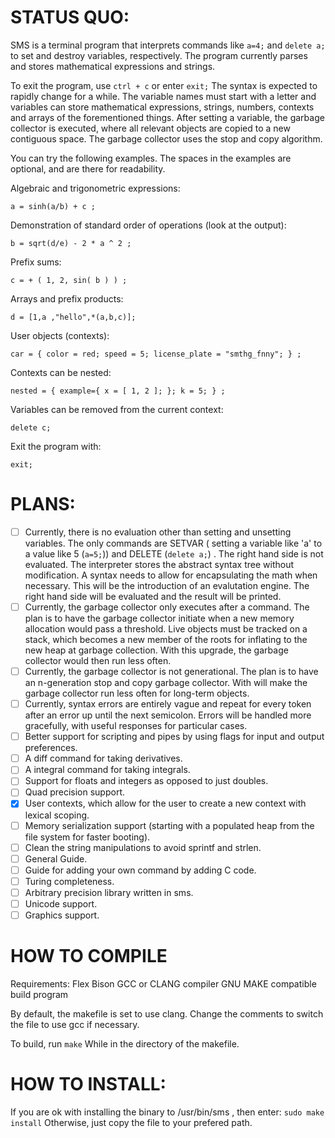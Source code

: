 # STATUS QUO:
SMS is a terminal program that interprets commands like `a=4;` and `delete a;` to set and destroy variables, respectively.
The program currently parses and stores mathematical expressions and strings.

To exit the program, use `ctrl + c` or enter `exit;` The syntax is expected to rapidly change for a while. 
The variable names must start with a letter and variables can store mathematical expressions, strings, numbers, contexts and arrays of the forementioned things.
After setting a variable, the garbage collector is executed, where all relevant objects are copied to a new contiguous space. The garbage collector uses the stop and copy algorithm. 

You can try the following examples.
The spaces in the examples are optional, and are there for readability.

Algebraic and trigonometric expressions:

`a = sinh(a/b) + c ;`

Demonstration of standard order of operations (look at the output):

`b = sqrt(d/e) - 2 * a ^ 2 ;` 

Prefix sums:

`c = + ( 1, 2, sin( b ) ) ;`

Arrays and prefix products:

`d = [1,a ,"hello",*(a,b,c)];`

User objects (contexts):

`car = { color = red; speed = 5; license_plate = "smthg_fnny"; } ; `

Contexts can be nested:

`nested = { example={ x = [ 1, 2 ]; }; k = 5; } ;`

Variables can be removed from the current context:

`delete c; `

Exit the program with:

`exit; `


# PLANS:

- [ ] Currently, there is no evaluation other than setting and unsetting variables. The only commands are SETVAR ( setting a variable like 'a' to a value like 5 (`a=5;`)) and DELETE (`delete a;`) . The right hand side is not evaluated. The interpreter stores the abstract syntax tree without modification. A syntax needs to allow for encapsulating the math when necessary. This will be the introduction of an evalutation engine. The right hand side will be evaluated and the result will be printed. 
- [ ] Currently, the garbage collector only executes after a command. The plan is to have the garbage collector initiate when a new memory allocation would pass a threshold. Live objects must be tracked on a stack, which becomes a new member of the roots for inflating to the new heap at garbage collection. With this upgrade, the garbage collector would then run less often.
- [ ] Currently, the garbage collector is not generational. The plan is to have an n-generation stop and copy garbage collector. With will make the garbage collector run less often for long-term objects.
- [ ] Currently, syntax errors are entirely vague and repeat for every token after an error up until the next semicolon. Errors will be handled more gracefully, with useful responses for particular cases.
- [ ] Better support for scripting and pipes by using flags for input and output preferences.
- [ ] A diff command for taking derivatives.
- [ ] A integral command for taking integrals.
- [ ] Support for floats and integers as opposed to just doubles.
- [ ] Quad precision support.
- [x] User contexts, which allow for the user to create a new context with lexical scoping.
- [ ] Memory serialization support (starting with a populated heap from the file system for faster booting).
- [ ] Clean the string manipulations to avoid sprintf and strlen.
- [ ] General Guide.
- [ ] Guide for adding your own command by adding C code.
- [ ] Turing completeness.
- [ ] Arbitrary precision library written in sms.
- [ ] Unicode support.
- [ ] Graphics support.

# HOW TO COMPILE

Requirements:
Flex
Bison
GCC or CLANG compiler
GNU MAKE compatible build program

By default, the makefile is set to use clang. Change the comments to switch the file to use gcc if necessary.


To build, run 
`make`
While in the directory of the makefile.

# HOW TO INSTALL:
If you are ok with installing the binary to /usr/bin/sms , then enter:
`sudo make install`
Otherwise, just copy the file to your prefered path.
